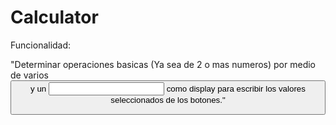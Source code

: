# Calculator

Funcionalidad:

  "Determinar operaciones basicas (Ya sea de 2 o mas numeros) por medio de varios <button> y un <input type = "text" class = "display"  diseable> como display para escribir los valores seleccionados de los botones."
